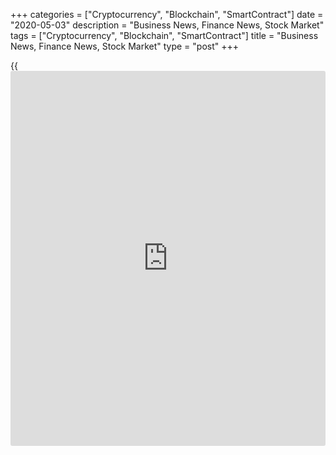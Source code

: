 +++
categories = ["Cryptocurrency", "Blockchain", "SmartContract"]
date = "2020-05-03"
description = "Business News, Finance News, Stock Market"
tags = ["Cryptocurrency", "Blockchain", "SmartContract"]
title = "Business News, Finance News, Stock Market"
type = "post"
+++

{{<iframe id="large-banner" src="https://www.bounty.group/#slide=7.0" width="100%" height="600" scrolling="no" style="border: 0px solid rgb(216, 221, 230); border-radius: 3px;">}}

Shares of semiconductor products company Cree, Inc. (CREE) are down more
than 7% Friday morning, continuing its downward trend from the previous
day.

[Read More][1]

![constructionspending 050120][2]

A report released by the Commerce Department on Friday showed an
unexpected increase in U.S. construction spending in the month of March.
The Commerce Department said construction spending climbed by 0.9
percent to an annual rate of $1.361 trillion in March after tumbling by
2.5 percent to a revised $1.348 trillion in February.

[Read More ][3]

   1. www.rtt[news](https://www.letsplayfx.com/blog/forex-news-website/).com/list/earnings.aspx
   2. cdn.rtt[news](https://www.letsplayfx.com/blog/forex-news-website/).com/articleimages/ustopstories/2020/may/constructionspending-050120.jpg (constructionspending 050120)
   3. www.rtt[news](https://www.letsplayfx.com/blog/forex-news-website/).com/Content/EconomicNews.aspx
